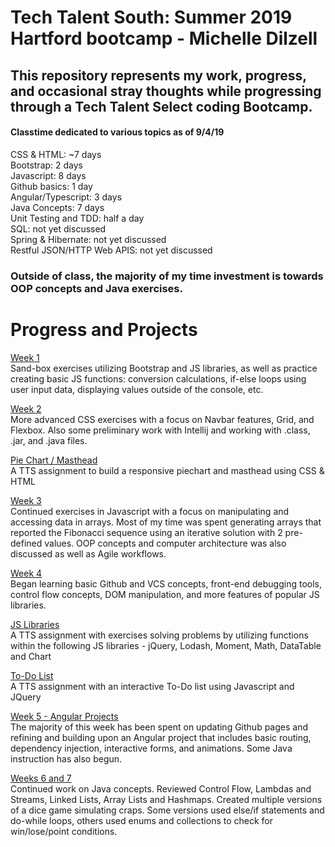 # Tech Talent South: Summer 2019 Hartford bootcamp - Michelle Dilzell

## This repository represents my work, progress, and occasional stray thoughts while progressing through a Tech Talent Select coding Bootcamp.

#### Classtime dedicated to various topics as of 9/4/19

CSS & HTML: ~7 days  
Bootstrap:  2 days  
Javascript:  8 days  
Github basics: 1 day  
Angular/Typescript: 3 days  
Java Concepts: 7 days  
Unit Testing and TDD: half a day  
SQL: not yet discussed  
Spring & Hibernate: not yet discussed  
Restful JSON/HTTP Web APIS: not yet discussed  

### Outside of class, the majority of my time investment is towards OOP concepts and Java exercises.

# Progress and Projects
[Week 1](https://github.com/LaureiVarju/TTS-projects/tree/master/week_1_projects)  
Sand-box exercises utilizing Bootstrap and JS libraries, as well as practice creating basic JS functions: conversion calculations, if-else loops using user input data, displaying values outside of the console, etc.   

[Week 2](https://github.com/LaureiVarju/TTS-projects/tree/master/week_2_projects)  
More advanced CSS exercises with a focus on Navbar features, Grid, and Flexbox. Also some preliminary work with Intellij and working with .class, .jar, and .java files.   
 
[Pie Chart / Masthead](https://github.com/LaureiVarju/TTS-projects/tree/master/HOMEWORK_Michelle_Dilzell/CSS_Piechar_Navbar)      
A TTS assignment to build a responsive piechart and masthead using CSS & HTML   

[Week 3](https://github.com/LaureiVarju/TTS-projects/tree/master/week_3_projects)   
Continued exercises in Javascript with a focus on manipulating and accessing data in arrays. Most of my time was spent generating arrays that reported the Fibonacci sequence using an iterative solution with 2 pre-defined values. OOP concepts and computer architecture was also discussed as well as Agile workflows.   

[Week 4](https://github.com/LaureiVarju/TTS-projects/tree/master/week_4_projects)   
Began learning basic Github and VCS concepts, front-end debugging tools, control flow concepts, DOM manipulation, and more features of popular JS libraries.

[JS Libraries](https://github.com/LaureiVarju/TTS-projects/blob/master/HOMEWORK_Michelle_Dilzell/JS_Libraries_HW.zip)    
A TTS assignment with exercises solving problems by utilizing functions within the following JS libraries - jQuery, Lodash, Moment, Math, DataTable and Chart   

[To-Do List](https://github.com/LaureiVarju/TTS-projects/blob/master/HOMEWORK_Michelle_Dilzell/To%20Do%20List%20HW.zip)    
A TTS assignment with an interactive To-Do list using Javascript and JQuery
 
[Week 5 - Angular Projects](https://github.com/LaureiVarju/TTS-projects/tree/master/HOMEWORK_Michelle_Dilzell/Angular%20HW%202%20-%20Services%20and%20DI)   
The majority of this week has been spent on updating Github pages and refining and building upon an Angular project that includes basic routing, dependency injection, interactive forms, and animations. Some Java instruction has also begun.

[Weeks 6 and 7](https://github.com/LaureiVarju/TTS-projects/tree/master/week_7_projects)   
Continued work on Java concepts. Reviewed Control Flow, Lambdas and Streams, Linked Lists, Array Lists and Hashmaps. Created multiple versions of a dice game simulating craps. Some versions used else/if statements and do-while loops, others used enums and collections to check for win/lose/point conditions.
